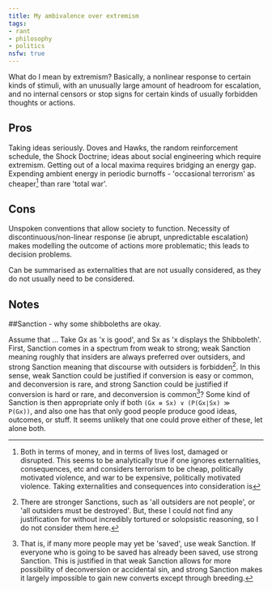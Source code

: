 ```yaml
---
title: My ambivalence over extremism
tags:
- rant
- philosophy
- politics
nsfw: true
---
```


What do I mean by extremism? Basically, a nonlinear response to certain kinds of stimuli, with an unusually large amount of headroom for escalation, and no internal censors or stop signs for certain kinds of usually forbidden thoughts or actions.

Pros
----

Taking ideas seriously.
Doves and Hawks, the random reinforcement schedule, the Shock Doctrine; ideas about social engineering which require extremism.
Getting out of a local maxima requires bridging an energy gap.
Expending ambient energy in periodic burnoffs - 'occasional terrorism' as cheaper[^1] than rare 'total war'.


Cons
----

Unspoken conventions that allow society to function.
Necessity of discontinuous/non-linear response (ie abrupt, unpredictable escalation) makes modelling the outcome of actions more problematic; this leads to decision problems.

Can be summarised as externalities that are not usually considered, as they do not usually need to be considered.

Notes
-----

##Sanction - why some shibboleths are okay.

Assume that ... Take Gx as 'x is good', and Sx as 'x displays the Shibboleth'. First, Sanction comes in a spectrum from weak to strong; weak Sanction meaning roughly that insiders are always preferred over outsiders, and strong Sanction meaning that discourse with outsiders is forbidden[^2]. In this sense, weak Sanction could be justified if conversion is easy or common, and deconversion is rare, and strong Sanction could be justified if conversion is hard or rare, and deconversion is common[^3]? Some kind of Sanction is then appropriate only if both <code>(Gx ≡ Sx) ∨ (P(Gx∣Sx) ≫ P(Gx))</code>, and also one has that only good people produce good ideas, outcomes, or stuff. It seems unlikely that one could prove either of these, let alone both.


[^1]: Both in terms of money, and in terms of lives lost, damaged or disrupted. This seems to be analytically true if one ignores externalities, consequences, etc and considers terrorism to be cheap, politically motivated violence, and war to be expensive, politically motivated violence. Taking externalities and consequences into consideration is 

[^2]: There are stronger Sanctions, such as 'all outsiders are not people', or 'all outsiders must be destroyed'. But, these I could not find any justification for without incredibly tortured or solopsistic reasoning, so I do not consider them here.

[^3]: That is, if many more people may yet be 'saved', use weak Sanction. If everyone who is going to be saved has already been saved, use strong Sanction. This is justified in that weak Sanction allows for more possibility of deconversion or accidental sin, and strong Sanction makes it largely impossible to gain new converts except through breeding.

